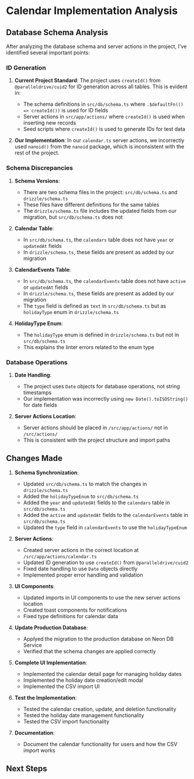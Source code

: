# Calendar Implementation Analysis

## Database Schema Analysis

After analyzing the database schema and server actions in the project, I've identified several important points:

### ID Generation

1. **Current Project Standard**: The project uses `createId()` from `@paralleldrive/cuid2` for ID generation across all tables. This is evident in:

   - The schema definitions in `src/db/schema.ts` where `.$defaultFn(() => createId())` is used for ID fields
   - Server actions in `src/app/actions/` where `createId()` is used when inserting new records
   - Seed scripts where `createId()` is used to generate IDs for test data

2. **Our Implementation**: In our `calendar.ts` server actions, we incorrectly used `nanoid()` from the `nanoid` package, which is inconsistent with the rest of the project.

### Schema Discrepancies

1. **Schema Versions**:

   - There are two schema files in the project: `src/db/schema.ts` and `drizzle/schema.ts`
   - These files have different definitions for the same tables
   - The `drizzle/schema.ts` file includes the updated fields from our migration, but `src/db/schema.ts` does not

2. **Calendar Table**:

   - In `src/db/schema.ts`, the `calendars` table does not have `year` or `updatedAt` fields
   - In `drizzle/schema.ts`, these fields are present as added by our migration

3. **CalendarEvents Table**:

   - In `src/db/schema.ts`, the `calendarEvents` table does not have `active` or `updatedAt` fields
   - In `drizzle/schema.ts`, these fields are present as added by our migration
   - The `type` field is defined as `text` in `src/db/schema.ts` but as `holidayType` enum in `drizzle/schema.ts`

4. **HolidayType Enum**:
   - The `holidayType` enum is defined in `drizzle/schema.ts` but not in `src/db/schema.ts`
   - This explains the linter errors related to the enum type

### Database Operations

1. **Date Handling**:

   - The project uses `Date` objects for database operations, not string timestamps
   - Our implementation was incorrectly using `new Date().toISOString()` for date fields

2. **Server Actions Location**:
   - Server actions should be placed in `/src/app/actions/` not in `/src/actions/`
   - This is consistent with the project structure and import paths

## Changes Made

1. **Schema Synchronization**:

   - Updated `src/db/schema.ts` to match the changes in `drizzle/schema.ts`
   - Added the `holidayTypeEnum` to `src/db/schema.ts`
   - Added the `year` and `updatedAt` fields to the `calendars` table in `src/db/schema.ts`
   - Added the `active` and `updatedAt` fields to the `calendarEvents` table in `src/db/schema.ts`
   - Updated the `type` field in `calendarEvents` to use the `holidayTypeEnum`

2. **Server Actions**:

   - Created server actions in the correct location at `/src/app/actions/calendar.ts`
   - Updated ID generation to use `createId()` from `@paralleldrive/cuid2`
   - Fixed date handling to use `Date` objects directly
   - Implemented proper error handling and validation

3. **UI Components**:

   - Updated imports in UI components to use the new server actions location
   - Created toast components for notifications
   - Fixed type definitions for calendar data

4. **Update Production Database**:

   - Applyed the migration to the production database on Neon DB Service
   - Verified that the schema changes are applied correctly

5. **Complete UI Implementation**:

   - Implemented the calendar detail page for managing holiday dates
   - Implemented the holiday date creation/edit modal
   - Implemented the CSV import UI

6. **Test the Implementation**:

   - Tested the calendar creation, update, and deletion functionality
   - Tested the holiday date management functionality
   - Tested the CSV import functionality

7. **Documentation**:
   - Document the calendar functionality for users and how the CSV import works

## Next Steps
